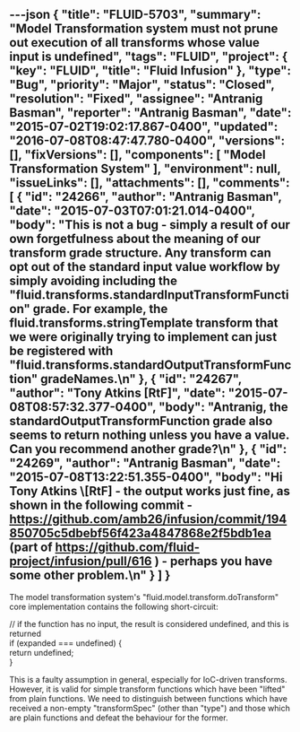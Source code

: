 ---json
{
  "title": "FLUID-5703",
  "summary": "Model Transformation system must not prune out execution of all transforms whose value input is undefined",
  "tags": "FLUID",
  "project": {
    "key": "FLUID",
    "title": "Fluid Infusion"
  },
  "type": "Bug",
  "priority": "Major",
  "status": "Closed",
  "resolution": "Fixed",
  "assignee": "Antranig Basman",
  "reporter": "Antranig Basman",
  "date": "2015-07-02T19:02:17.867-0400",
  "updated": "2016-07-08T08:47:47.780-0400",
  "versions": [],
  "fixVersions": [],
  "components": [
    "Model Transformation System"
  ],
  "environment": null,
  "issueLinks": [],
  "attachments": [],
  "comments": [
    {
      "id": "24266",
      "author": "Antranig Basman",
      "date": "2015-07-03T07:01:21.014-0400",
      "body": "This is not a bug - simply a result of our own forgetfulness about the meaning of our transform grade structure. Any transform can opt out of the standard input value workflow by simply avoiding including the \"fluid.transforms.standardInputTransformFunction\" grade. For example, the fluid.transforms.stringTemplate transform that we were originally trying to implement can just be registered with \"fluid.transforms.standardOutputTransformFunction\" gradeNames.\n"
    },
    {
      "id": "24267",
      "author": "Tony Atkins [RtF]",
      "date": "2015-07-08T08:57:32.377-0400",
      "body": "Antranig, the standardOutputTransformFunction grade also seems to return nothing unless you have a value.  Can  you recommend another grade?\n"
    },
    {
      "id": "24269",
      "author": "Antranig Basman",
      "date": "2015-07-08T13:22:51.355-0400",
      "body": "Hi Tony Atkins \\[RtF] - the output works just fine, as shown in the following commit - <https://github.com/amb26/infusion/commit/194850705c5dbebf56f423a4847868e2f5bdb1ea> (part of <https://github.com/fluid-project/infusion/pull/616> ) - perhaps you have some other problem.\n"
    }
  ]
}
---
The model transformation system's "fluid.model.transform.doTransform" core implementation contains the following short-circuit:&#x20;

// if the function has no input, the result is considered undefined, and this is returned\
if (expanded === undefined) {\
return undefined;\
}

This is a faulty assumption in general, especially for IoC-driven transforms. However, it is valid for simple transform functions which have been "lifted" from plain functions. We need to distinguish between functions which have received a non-empty "transformSpec" (other than "type") and those which are plain functions and defeat the behaviour for the former.

        